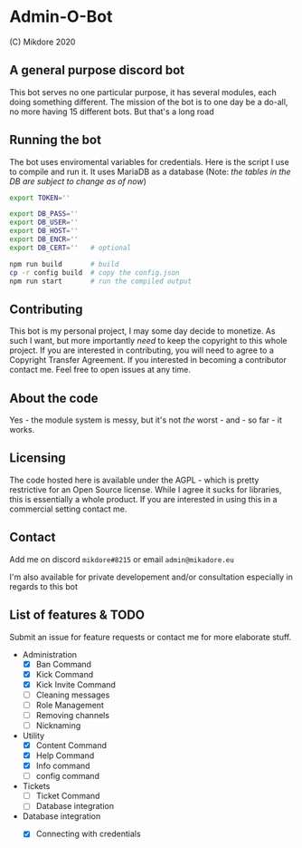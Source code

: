 # Admin-O-Bot
(C) Mikdore 2020

## A general purpose discord bot
This bot serves no one particular purpose, it has several modules,
each doing something different. The mission of the bot is to one day be a do-all, no more having 15 different bots. But that's a long road

## Running the bot
The bot uses enviromental variables for credentials. 
Here is the script I use to compile and run it. 
It uses MariaDB as a database 
(Note: *the tables in the DB are subject to change as of now*)
```bash
export TOKEN=''

export DB_PASS=''
export DB_USER=''
export DB_HOST=''
export DB_ENCR=''   
export DB_CERT=''   # optional

npm run build       # build
cp -r config build  # copy the config.json
npm run start       # run the compiled output
```

## Contributing
This bot is my personal project, I may some day decide to monetize. 
As such I want, but more importantly *need* to keep the copyright to
this whole project. If you are interested in contributing, you will 
need to agree to a Copyright Transfer Agreement. If you interested 
in becoming a contributor contact me. Feel free to open issues at 
any time.

## About the code
Yes - the module system is messy, but it's not *the* worst - and - so far - it works.

## Licensing
The code hosted here is available under the AGPL - 
which is pretty restrictive for an Open Source license.
While I agree it sucks for libraries,
this is essentially a whole product.
If you are interested in using this in a commercial setting contact me.

## Contact 
Add me on discord `mikdore#8215` or email `admin@mikadore.eu` 

I'm also available for private developement and/or
consultation especially in regards to this bot

## List of features & TODO
Submit an issue for feature requests or contact me for more
elaborate stuff.
- Administration
  - [x] Ban Command
  - [x] Kick Command
  - [x] Kick Invite Command
  - [ ] Cleaning messages
  - [ ] Role Management
  - [ ] Removing channels
  - [ ] Nicknaming

- Utility
    - [x] Content Command
    - [x] Help Command
    - [x] Info command
    - [ ] config command

- Tickets
  - [ ] Ticket Command
  - [ ] Database integration 

- Database integration
  - [x] Connecting with credentials  
  